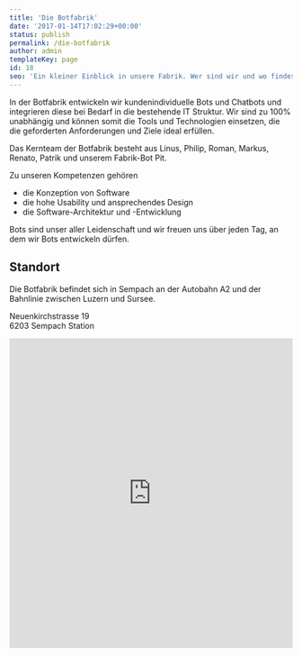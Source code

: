 ```yaml
---
title: 'Die Botfabrik'
date: '2017-01-14T17:02:29+00:00'
status: publish
permalink: /die-botfabrik
author: admin
templateKey: page
id: 18
seo: 'Ein kleiner Einblick in unsere Fabrik. Wer sind wir und wo findest du uns?'
---
```


In der Botfabrik entwickeln wir kundenindividuelle Bots und Chatbots und integrieren diese bei Bedarf in die bestehende IT Struktur. Wir sind zu 100% unabhängig und können somit die Tools und Technologien einsetzen, die die geforderten Anforderungen und Ziele ideal erfüllen.

Das Kernteam der Botfabrik besteht aus Linus, Philip, Roman, Markus, Renato, Patrik und unserem Fabrik-Bot Pit.

Zu unseren Kompetenzen gehören

- die Konzeption von Software
- die hohe Usability und ansprechendes Design
- die Software-Architektur und -Entwicklung

Bots sind unser aller Leidenschaft und wir freuen uns über jeden Tag, an dem wir Bots entwickeln dürfen.

## Standort

Die Botfabrik befindet sich in Sempach an der Autobahn A2 und der Bahnlinie zwischen Luzern und Sursee.

Neuenkirchstrasse 19  
6203 Sempach Station

<iframe frameborder="0" height="550px" marginheight="0" marginwidth="0" scrolling="no" src="https://maps.google.com/maps?q=Apptiva%20AG,%20Neuenkirchstrasse%2019,%20Sempach%20Station&hl=de&geocode=+&hnear=Apptiva%20AG+Neuenkirchstrasse%2019,+Sempach%20Station&t=m&z=10&iwloc=A&output=embed" width="100%"></iframe>
